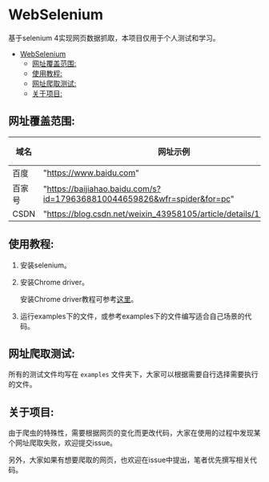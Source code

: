 # WebSelenium

基于selenium 4实现网页数据抓取，本项目仅用于个人测试和学习。<br>
- [WebSelenium](#webselenium)
  - [网址覆盖范围:](#网址覆盖范围)
  - [使用教程:](#使用教程)
  - [网址爬取测试:](#网址爬取测试)
  - [关于项目:](#关于项目)


## 网址覆盖范围:

域名   |网址示例                                                                        |支持
------|-------------------------------------------------------------------------------|---
百度   | "https://www.baidu.com"                                                       | ✅
百家号 | "https://baijiahao.baidu.com/s?id=1796368810044659826&wfr=spider&for=pc"      | ✅
CSDN  | "https://blog.csdn.net/weixin_43958105/article/details/114012590"             | ✅


## 使用教程:

1. 安装selenium。

2. 安装Chrome driver。

   安装Chrome driver教程可参考[这里](https://github.com/peilongchencc/selenium_data/tree/main/browser_driver)。<br>

3. 运行examples下的文件，或参考examples下的文件编写适合自己场景的代码。


## 网址爬取测试:

所有的测试文件均写在 `examples` 文件夹下，大家可以根据需要自行选择需要执行的文件。<br>


## 关于项目:

由于爬虫的特殊性，需要根据网页的变化而更改代码，大家在使用的过程中发现某个网址爬取失败，欢迎提交issue。<br>

另外，大家如果有想要爬取的网页，也欢迎在issue中提出，笔者优先撰写相关代码。<br>